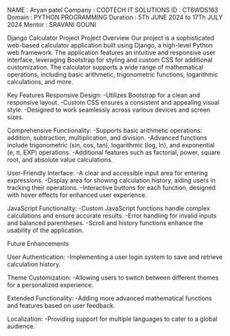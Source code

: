 NAME : Aryan patel
Company : CODTECH IT SOLUTIONS 
ID : CT6WDS163
Domain : PYTHON PROGRAMMING 
Duration : 5Th JUNE 2024 to 17Th JULY 2024
Mentor : SRAVANI GOUNI


Django Calculator Project
Project Overview
Our project is a sophisticated web-based calculator application built using Django, a high-level Python web framework. The application features an intuitive and responsive user interface, leveraging Bootstrap for styling and custom CSS for additional customization. The calculator supports a wide range of mathematical operations, including basic arithmetic, trigonometric functions, logarithmic calculations, and more.

Key Features
  Responsive Design:
      -Utilizes Bootstrap for a clean and responsive layout.
      -Custom CSS ensures a consistent and appealing visual style.
      -Designed to work seamlessly across various devices and screen sizes.
      
  Comprehensive Functionality:
      -Supports basic arithmetic operations: addition, subtraction, multiplication, and division.
      -Advanced functions include trigonometric (sin, cos, tan), logarithmic (log, ln), and exponential (e, π, EXP) operations.
      -Additional features such as factorial, power, square root, and absolute value calculations.
      
  User-Friendly Interface:
        -A clear and accessible input area for entering expressions.
        -Display area for showing calculation history, aiding users in tracking their operations.
        -Interactive buttons for each function, designed with hover effects for enhanced user experience.
        
  JavaScript Functionality:
        -Custom JavaScript functions handle complex calculations and ensure accurate results.
        -Error handling for invalid inputs and balanced parentheses.
        -Scroll and history functions enhance the usability of the application.

Future Enhancements
  
  User Authentication:
        -Implementing a user login system to save and retrieve calculation history.
  
  Theme Customization:
        -Allowing users to switch between different themes for a personalized experience.
  
  Extended Functionality:
        -Adding more advanced mathematical functions and features based on user feedback.
  
  Localization:
        -Providing support for multiple languages to cater to a global audience.
